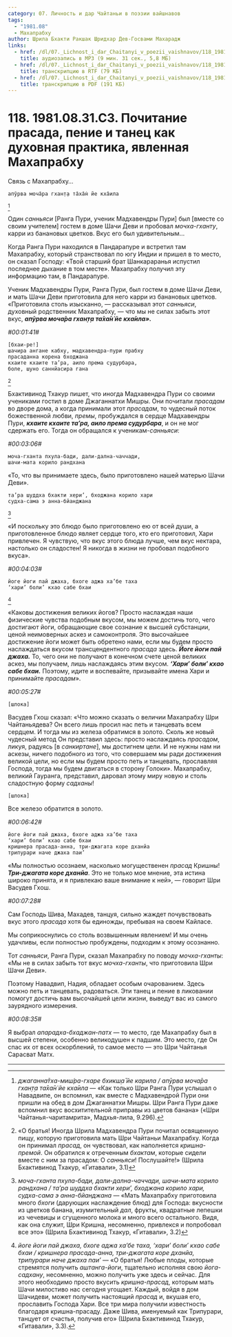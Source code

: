 ```yaml
---
category: 07. Личность и дар Чайтаньи в поэзии вайшнавов
tags:
  - "1981.08"
  - Махапрабху
author: Шрила Бхакти Ракшак Шридхар Дев-Госвами Махарадж
links:
  - href: /dl/07._Lichnost_i_dar_Chaitanyi_v_poezii_vaishnavov/118_1981.08.31.C3_SridharMj_Pochitanie_prasada_penie_i_tanec_kak_duhovnaja_praktika_javlennaja_Mahaprabhu.mp3
    title: аудиозапись в MP3 (9 мин. 31 сек., 5,8 МБ)
  - href: /dl/07._Lichnost_i_dar_Chaitanyi_v_poezii_vaishnavov/118_1981.08.31.C3_SridharMj_Pochitanie_prasada_penie_i_tanec_kak_duhovnaja_praktika_javlennaja_Mahaprabhu.rtf
    title: транскрипцию в RTF (79 КБ)
  - href: /dl/07._Lichnost_i_dar_Chaitanyi_v_poezii_vaishnavov/118_1981.08.31.C3_SridharMj_Pochitanie_prasada_penie_i_tanec_kak_duhovnaja_praktika_javlennaja_Mahaprabhu.pdf
    title: транскрипцию в PDF (191 КБ)
---
```


# 118. 1981.08.31.C3. Почитание прасада, пение и танец как духовная практика, явленная Махапрабху

Связь с Махапрабху…

    апӯрва моча̄ра гхан̣т̣а та̄ха̄н̇ йе кха̄ила
[^_ftn1]

Один *санньяси* [Ранга Пури, ученик Мадхавендры Пури] был [вместе со своим учителем] гостем в доме Шачи Деви и пробовал *мочха-гханту*, карри из банановых цветков. Вкус его был удивительным…

Когда Ранга Пури находился в Пандарапуре и встретил там Махапрабху, который странствовал по югу Индии и пришел в то место, он сказал Господу: «Твой старший брат Шанкараранья испустил последнее дыхание в том месте». Махапрабху получил эту информацию там, в Пандарапуре.

Ученик Мадхавендры Пури, Ранга Пури, был гостем в доме Шачи Деви, и мать Шачи Деви приготовила для него карри из банановых цветков. «Приготовила столь изысканно, — рассказывал этот *санньяси*, духовный родственник Махапрабху, — что мы не силах забыть этот вкус, ***апӯрва моча̄ра гхан̣т̣а та̄ха̄н̇ йе кха̄ила».***

*#00:01:41#*

    [бхаи-ре!]
    шачира ангане кабху, мадхавендра-пури прабху
    прасаданна корена бходжана
    кхаите кхаите та’ра, аило према судурбара,
    боле, шуно саннйасира гана
[^_ftn2]

Бхактивинод Тхакур пишет, что иногда Мадхавендра Пури со своими учениками гостил в доме Джаганнатхи Мишры. Они почитали *прасадам* во дворе дома, а когда принимали этот *прасадам*, то чудесный поток божественной любви, *премы*, пробуждался в сердце Мадхавендры Пури, ***кхаите кхаите та’ра, аило према судурбара***, и он не мог сдержать его. Тогда он обращался к ученикам-*санньяси*:

*#00:03:06#*

    моча-гханта пхула-бади, дали-дална-чаччади,
    шачи-мата корило рандхана

«То, что вы принимаете здесь, было приготовлено нашей матерью Шачи Деви».

    та’ра шуддха бхакти хери’, бходжана корило хари
    судха-сама э анна-бйанджана
[^_ftn3]

«И поскольку это блюдо было приготовлено ею от всей души, а приготовленное блюдо являет сердце того, кто его приготовил, Хари привлечен. Я чувствую, что вкус этого блюда лучше, чем вкус нектара, настолько он сладостен! Я никогда в жизни не пробовал подобного вкуса».

*#00:04:03#*

    йоге йоги пай джаха, бхоге аджа ха’бе таха
    ‘хари’ боли’ кхао сабе бхаи
[^_ftn4]

«Каковы достижения великих йогов? Просто наслаждая наши физические чувства подобным вкусом, мы можем достичь того, чего достигают йоги, обращающие свое сознание к высшей субстанции, ценой неимоверных аскез и самоконтроля. Это высочайшее достижение йоги может быть обретено нами, если мы будем просто наслаждаться вкусом трансцендентного *прасада* здесь. ***Йоге йоги пай джаха.*** То, чего они не получают в конечном счете ценой великих аскез, мы получаем, лишь наслаждаясь этим вкусом. ***‘Хари’ боли’ кхао сабе бхаи.*** Поэтому, идите и воспевайте, призывайте имена Хари и принимайте *прасадам*».

*#00:05:27#*

    [шлока]

Васудев Гхош сказал: «Что можно сказать о величии Махапрабху Шри Чайтаньядева? Он всего лишь просил нас петь и танцевать всем сердцем. И тогда мы из железа обратимся в золото. Сколь же новый чудесный метод Он представил здесь: просто наслаждаясь *прасадом*, ликуя, радуясь [в *санкиртане*], мы достигнем цели. И не нужны нам ни аскезы, ничего подобного из того, что совершаем мы ради достижения великой цели, но если мы будем просто петь и танцевать, прославляя Господа, тогда мы будем двигаться в сторону Голоки». Махапрабху, великий Гауранга, представил, даровал этому миру новую и столь сладостную форму *садханы*!

    [шлока]

Все железо обратится в золото.

*#00:06:42#*

    йоге йоги пай джаха, бхоге аджа ха’бе таха
    ‘хари’ боли’ кхао сабе бхаи
    кришнера прасада-анна, три-джагата коре дханйа
    трипурари наче джаха паи’

«Мы полностью осознаем, насколько могущественен *прасад* Кришны! ***Три-джагата коре дханйа***. Это не только мое мнение, эта истина широко принята, и я привлекаю ваше внимание к ней», — говорит Шри Васудев Гхош.

*#00:07:28#*

Сам Господь Шива, Махадев, танцуя, сильно жаждет почувствовать вкус этого *прасада* хотя бы единожды, пребывая на своем Кайласе.

Мы соприкоснулись со столь возвышенным явлением! И мы очень удачливы, если полностью пробуждены, подходим к этому осознанно.

Тот *санньяси*, Ранга Пури, сказал Махапрабху по поводу *мочха-гханты*: «Мы не в силах забыть тот вкус *мочха-гханты*, что приготовила Шри Шачи Деви».

Поэтому Навадвип, Надия, обладает особым очарованием. Здесь можно петь и танцевать, радоваться. Эти танец и пение в ликовании помогут достичь вам высочайшей цели жизни, выведут вас из самого заурядного измерения.

*#00:08:35#*

Я выбрал *апарадха-бхаджан-патх* — то место, где Махапрабху был в высшей степени, особенно великодушен к падшим. Это место, где Он спас их от всех оскорблений, то самое место — это Шри Чайтанья Сарасват Матх.

---

[^_ftn1]: *джаганна̄тха-миш́ра-гхаре бхикш̣а̄ йе карила / апӯрва моча̄ра гхан̣т̣а та̄ха̄н̇ йе кха̄ила* — «Как только Шри Ранга Пури услышал о Навадвипе, он вспомнил, как вместе с Мадхавендрой Пури они пришли на обед в дом Джаганнатхи Мишры. Шри Ранга Пури даже вспомнил вкус восхитительной приправы из цветов банана» («Шри Чайтанья-чаритамрита», Мадхья-лила, 9.296).

[^_ftn2]: «О братья! Иногда Шрила Мадхавендра Пури почитал освященную пищу, которую приготовила мать Шри Чайтаньи Махапрабху. Когда он принимал *прасад*, он чувствовал, как наполняется *кришна-премой*. Он обратился к отреченным *бхактам*, которые сидели вместе с ним за прасадом: О *санньяси*! Послушайте!» (Шрила Бхактивинод Тхакур, «Гитавали», 3.1)

[^_ftn3]: *моча-гханта пхула-бади, дали-дална-чаччади, шачи-мата корило рандхана / та’ра шуддха бхакти хери’, бходжана корило хари, судха-сама э анна-бйанджана* — «Мать Махапрабху приготовила много *бхоги* (дарующих наслаждение блюд) для Господа: вкусности из цветков банана, изумительный *дал*, фрукты, квадратные лепешки из чечевицы и сгущенного молока и много всего остального. Видя, как она служит, Шри Кришна, несомненно, привлекся и попробовал все это» (Шрила Бхактивинод Тхакур, «Гитавали», 3.2)

[^_ftn4]: *йоге йоги пай джаха, бхоге аджа ха’бе таха, ‘хари’ боли’ кхао сабе бхаи / кришнера прасада-анна, три-джагата коре дханйа, трипурари наче джаха паи’* — «О братья! Любые плоды, которые стремятся получить *аштанга-йоги*, тщательно исполняя свою *йога-садхану*, несомненно, можно получить уже здесь и сейчас. Для этого необходимо просто вкусить *кришна-прасад*, которым мать Шачи милостиво нас сегодня угощает. Каждый, войдя в дом Шачидеви, может получить настоящий *прасад* и, вкушая его, прославить Господа Хари. Все три мира получили известность благодаря кришна-прасаду. Даже Шива, именуемый как Трипурари, танцует от счастья, получив его» (Шрила Бхактивинод Тхакур, «Гитавали», 3.3).

